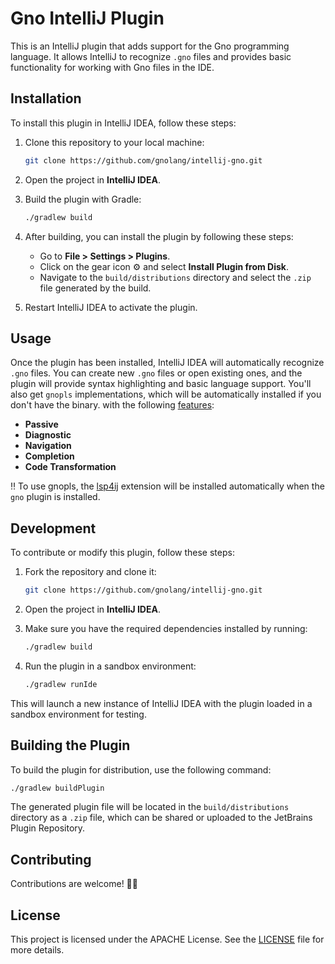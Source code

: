 
# Gno IntelliJ Plugin

This is an IntelliJ plugin that adds support for the Gno programming language. It allows IntelliJ to recognize `.gno` files and provides basic functionality for working with Gno files in the IDE.


## Installation

To install this plugin in IntelliJ IDEA, follow these steps:

1. Clone this repository to your local machine:

    ```bash
    git clone https://github.com/gnolang/intellij-gno.git
    ```

2. Open the project in **IntelliJ IDEA**.

3. Build the plugin with Gradle:

    ```bash
    ./gradlew build
    ```

4. After building, you can install the plugin by following these steps:
   - Go to **File > Settings > Plugins**.
   - Click on the gear icon ⚙️ and select **Install Plugin from Disk**.
   - Navigate to the `build/distributions` directory and select the `.zip` file generated by the build.

5. Restart IntelliJ IDEA to activate the plugin.

## Usage

Once the plugin has been installed, IntelliJ IDEA will automatically recognize `.gno` files. You can create new `.gno` files or open existing ones, and the plugin will provide syntax highlighting and basic language support. You'll also get `gnopls` implementations, which will be automatically installed if you don't have the binary. 
with the following [features](https://github.com/gnolang/gnopls/tree/main/doc/features):
   - **Passive**
   - **Diagnostic**
   - **Navigation**
   - **Completion**
   - **Code Transformation**

‼️ To use gnopls, the [lsp4ij](https://github.com/redhat-developer/lsp4ij/tree/main) extension will be installed automatically when the `gno` plugin is installed.

## Development

To contribute or modify this plugin, follow these steps:

1. Fork the repository and clone it:

    ```bash
    git clone https://github.com/gnolang/intellij-gno.git
    ```

2. Open the project in **IntelliJ IDEA**.

3. Make sure you have the required dependencies installed by running:

    ```bash
    ./gradlew build
    ```

4. Run the plugin in a sandbox environment:

    ```bash
    ./gradlew runIde
    ```

This will launch a new instance of IntelliJ IDEA with the plugin loaded in a sandbox environment for testing.

## Building the Plugin

To build the plugin for distribution, use the following command:

```bash
./gradlew buildPlugin
```

The generated plugin file will be located in the `build/distributions` directory as a `.zip` file, which can be shared or uploaded to the JetBrains Plugin Repository.

## Contributing

Contributions are welcome! ✌🏼

## License

This project is licensed under the APACHE License. See the [LICENSE](LICENSE) file for more details.
